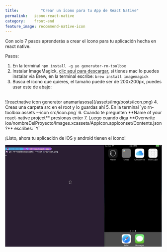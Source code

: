 ```yaml
---
title:  		"Crear un ícono para tu App de React Native"
permalink: 	 icono-react-native
category:    front-end
feature_image: recommend-native-icon
---
```


Con solo 7 pasos aprenderás a crear el ícono para tu aplicación hecha en react native.

Pasos:
1. En la terminal `npm install -g yo generator-rn-toolbox`
2. Instalar ImageMagick, [clic aquí para descargar](http://www.imagemagick.org/script/download.php), si tienes mac lo puedes instalar via Brew, en la terminal escribe: `brew install imagemagick`
3. Busca el ícono que quieres, el tamaño puede ser de 200x200px, puedes usar este de abajo:
<br>
![reactnative icon generator anamariasosa](/assets/img/posts/icon.png)
4. Creas una carpeta src en el root y lo guardas ahí
5. En la terminal `yo rn-toolbox:assets --icon src/icon.png`
6. Cuando te pregunten **Name of your react-native project** presionas enter
7. Luego cuando diga **Overwrite ios/nombreDelProyecto/Images.xcassets/AppIcon.appiconset/Contents.json?** escribes: `Y`

¡Listo, ahora tu aplicación de iOS y android tienen el ícono!

![reactnative icon generator anamariasosa](/assets/img/posts/iconReactNative.gif)
